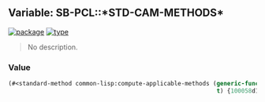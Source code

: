 ## Variable: SB-PCL::\*STD-CAM-METHODS\*
[![package](https://img.shields.io/badge/Package-SB--PCL-5f9ea0.svg?style=social&colorA=999999)](../) [![type](https://img.shields.io/badge/Type-Variable-5f9ea0.svg?style=social&colorA=999999)](../#variable) 

> No description.

### Value
```cl
(#<standard-method common-lisp:compute-applicable-methods (generic-function
                                                           t) {100058d103}>)
```
